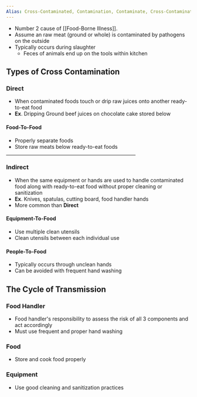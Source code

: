 ```yaml
---
Alias: Cross-Contaminated, Contamination, Contaminate, Cross-Contaminate
---
```


* Number 2 cause of [[Food-Borne Illness]].
* Assume an raw meat (ground or whole) is contaminated by pathogens on the outside
* Typically occurs during slaughter
	* Feces of animals end up on the tools within kitchen

## Types of Cross Contamination

### Direct

* When contaminated foods touch or drip raw juices onto another ready-to-eat food
* **Ex**. Dripping Ground beef juices on chocolate cake stored below

#### Food-To-Food

* Properly separate foods
* Store raw meats below ready-to-eat foods

<hr width = 70%>

### Indirect

* When the same equipment or hands are used to handle contaminated food along with ready-to-eat food without proper cleaning or sanitization
* **Ex**. Knives, spatulas, cutting board, food handler hands
* More common than **Direct**

#### Equipment-To-Food

* Use multiple clean utensils
* Clean utensils between each individual use

#### People-To-Food

* Typically occurs through unclean hands
* Can be avoided with frequent hand washing

## The Cycle of Transmission

### Food Handler

* Food handler's responsibility to assess the risk of all 3 components and act accordingly
* Must use frequent and proper hand washing

### Food

* Store and cook food properly

### Equipment

* Use good cleaning and sanitization practices



